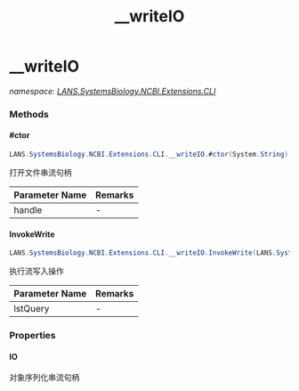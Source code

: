 ﻿---
title: __writeIO
---

# __writeIO
_namespace: [LANS.SystemsBiology.NCBI.Extensions.CLI](N-LANS.SystemsBiology.NCBI.Extensions.CLI.html)_





### Methods

#### #ctor
```csharp
LANS.SystemsBiology.NCBI.Extensions.CLI.__writeIO.#ctor(System.String)
```
打开文件串流句柄

|Parameter Name|Remarks|
|--------------|-------|
|handle|-|


#### InvokeWrite
```csharp
LANS.SystemsBiology.NCBI.Extensions.CLI.__writeIO.InvokeWrite(LANS.SystemsBiology.NCBI.Extensions.LocalBLAST.BLASTOutput.BlastPlus.Query[])
```
执行流写入操作

|Parameter Name|Remarks|
|--------------|-------|
|lstQuery|-|



### Properties

#### IO
对象序列化串流句柄
